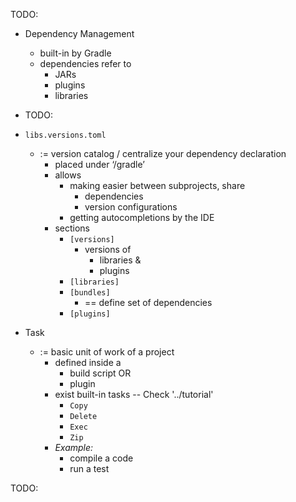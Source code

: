 TODO:

* Dependency Management
  * built-in by Gradle
  * dependencies refer to
    * JARs
    * plugins
    * libraries

* TODO:

* `libs.versions.toml`
  * := version catalog / centralize your dependency declaration
    * placed under ‘/gradle’
    * allows
      * making easier between subprojects, share
        * dependencies
        * version configurations
      * getting autocompletions by the IDE
    * sections
      * `[versions]`
        * versions of
          * libraries &
          * plugins
      * `[libraries]`
      * `[bundles]`
        * == define set of dependencies
      * `[plugins]`

* Task
  * := basic unit of work of a project
    * defined inside a
      * build script OR
      * plugin
    * exist built-in tasks -- Check '../tutorial'
      * `Copy`
      * `Delete`
      * `Exec`
      * `Zip`
    * *Example:*
      * compile a code
      * run a test

TODO:
